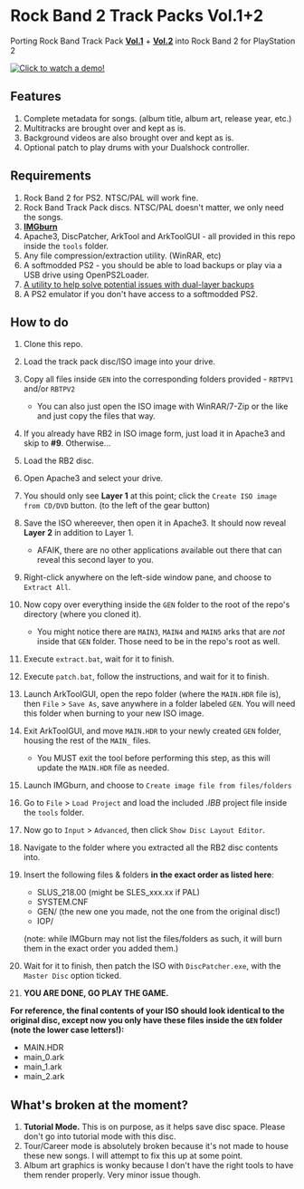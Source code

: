 # Rock Band 2 Track Packs Vol.1+2
Porting Rock Band Track Pack [**Vol.1**](https://en.wikipedia.org/wiki/List_of_Rock_Band_track_packs#Rock_Band_Track_Pack_Vol._1) + [**Vol.2**](https://en.wikipedia.org/wiki/List_of_Rock_Band_track_packs#Rock_Band_Track_Pack_Vol._2) into Rock Band 2 for PlayStation 2

[![Click to watch a demo!](preview.gif)](https://youtu.be/xfFCk3ADmkU?t=80)

## Features
  1.  Complete metadata for songs. (album title, album art, release year, etc.)
  2.  Multitracks are brought over and kept as is.
  3.  Background videos are also brought over and kept as is.
  4.  Optional patch to play drums with your Dualshock controller.

## Requirements
  1.  Rock Band 2 for PS2. NTSC/PAL will work fine.
  2.  Rock Band Track Pack discs. NTSC/PAL doesn't matter, we only need the songs.
  3.  [**IMGburn**](https://www.imgburn.com/)
  4.  Apache3, DiscPatcher, ArkTool and ArkToolGUI - all provided in this repo inside the `tools` folder.
  5.  Any file compression/extraction utility. (WinRAR, etc)
  5.  A softmodded PS2 - you should be able to load backups or play via a USB drive using OpenPS2Loader.
  6.  [A utility to help solve potential issues with dual-layer backups](https://www.psx-place.com/resources/toxic-dual-layer-dvd9-image-patcher.705/)
  7.  A PS2 emulator if you don't have access to a softmodded PS2.
  
## How to do
  1.  Clone this repo.
  2.  Load the track pack disc/ISO image into your drive.
  3.  Copy all files inside `GEN` into the corresponding folders provided - `RBTPV1` and/or `RBTPV2`
      - You can also just open the ISO image with WinRAR/7-Zip or the like and just copy the files that way.
  4.  If you already have RB2 in ISO image form, just load it in Apache3 and skip to **#9**. Otherwise...
  5.  Load the RB2 disc.
  6.  Open Apache3 and select your drive.
  7.  You should only see **Layer 1** at this point; click the `Create ISO image from CD/DVD` button. (to the left of the gear button)
  8.  Save the ISO whereever, then open it in Apache3. It should now reveal **Layer 2** in addition to Layer 1.
      - AFAIK, there are no other applications available out there that can reveal this second layer to you. 
  9.  Right-click anywhere on the left-side window pane, and choose to `Extract All`.
  10. Now copy over everything inside the `GEN` folder to the root of the repo's directory (where you cloned it).
      - You might notice there are `MAIN3`, `MAIN4` and `MAIN5` arks that are *not* inside that `GEN` folder. Those need to be in the repo's root as well. 
  11. Execute `extract.bat`, wait for it to finish.
  12. Execute `patch.bat`, follow the instructions, and wait for it to finish.
  13. Launch ArkToolGUI, open the repo folder (where the `MAIN.HDR` file is), then `File` > `Save As`, save anywhere in a folder labeled `GEN`. You will need this folder when burning to your new ISO image.
  14. Exit ArkToolGUI, and move `MAIN.HDR` to your newly created `GEN` folder, housing the rest of the `MAIN_` files.
      - You MUST exit the tool before performing this step, as this will update the `MAIN.HDR` file as needed.
  15. Launch IMGburn, and choose to `Create image file from files/folders`
  16. Go to `File` > `Load Project` and load the included *.IBB* project file inside the `tools` folder.
  17. Now go to `Input` > `Advanced`, then click `Show Disc Layout Editor`.
  18. Navigate to the folder where you extracted all the RB2 disc contents into.
  19. Insert the following files & folders **in the exact order as listed here**:
      - SLUS_218.00 (might be SLES_xxx.xx if PAL)
      - SYSTEM.CNF
      - GEN/ (the new one you made, not the one from the original disc!)
      - IOP/
      
      (note: while IMGburn may not list the files/folders as such, it will burn them in the exact order you added them.)
  20. Wait for it to finish, then patch the ISO with `DiscPatcher.exe`, with the `Master Disc` option ticked.
  21. **YOU ARE DONE, GO PLAY THE GAME.**

**For reference, the final contents of your ISO should look identical to the original disc, except now you only have these files inside the `GEN` folder (note the lower case letters!):**
  - MAIN.HDR
  - main_0.ark
  - main_1.ark
  - main_2.ark

## What's broken at the moment?
  1. **Tutorial Mode.** This is on purpose, as it helps save disc space. Please don't go into tutorial mode with this disc.
  2. Tour/Career mode is absolutely broken because it's not made to house these new songs. I will attempt to fix this up at some point.
  3. Album art graphics is wonky because I don't have the right tools to have them render properly. Very minor issue though.
